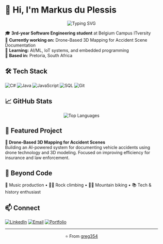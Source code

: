 # 👋 Hi, I'm Markus du Plessis

<div align="center">
  
![Typing SVG](https://readme-typing-svg.herokuapp.com?font=Fira+Code&pause=1000&color=2196F3&center=true&vCenter=true&width=435&lines=Software+Engineering+Student)

</div>

🎓 **3rd-year Software Engineering student** at Belgium Campus ITversity  
🔭 **Currently working on:** Drone-Based 3D Mapping for Accident Scene Documentation  
🌱 **Learning:** AI/ML, IoT systems, and embedded programming  
📍 **Based in:** Pretoria, South Africa

## 🛠️ Tech Stack

![C#](https://img.shields.io/badge/-C%23-239120?logo=c-sharp&logoColor=white&style=flat-square)
![Java](https://img.shields.io/badge/-Java-007396?logo=java&logoColor=white&style=flat-square)
![JavaScript](https://img.shields.io/badge/-JavaScript-F7DF1E?logo=javascript&logoColor=black&style=flat-square)
![SQL](https://img.shields.io/badge/-SQL-4479A1?logo=postgresql&logoColor=white&style=flat-square)
![Git](https://img.shields.io/badge/-Git-F05032?logo=git&logoColor=white&style=flat-square)

## 📈 GitHub Stats

<div align="center">

![Top Languages](https://github-readme-stats.vercel.app/api/top-langs/?username=greg354&layout=compact&theme=tokyonight&hide_border=true)

</div>

## 🚀 Featured Project

**🚁 Drone-Based 3D Mapping for Accident Scenes**  
Building an AI-powered system for documenting vehicle accidents using drone technology and 3D modeling. Focused on improving efficiency for insurance and law enforcement.

## 🎯 Beyond Code
🎵 Music production • 🧗‍♂️ Rock climbing • 🚵‍♂️ Mountain biking • 📚 Tech & history enthusiast

## 📫 Connect

[![LinkedIn](https://img.shields.io/badge/-LinkedIn-0077B5?logo=linkedin&logoColor=white&style=flat-square)](https://www.linkedin.com/in/markus-du-plessis-423875372)
[![Email](https://img.shields.io/badge/-Email-D14836?logo=gmail&logoColor=white&style=flat-square)](mailto:markusdup1101@gmail.com)
[![Portfolio](https://img.shields.io/badge/-Portfolio-000000?logo=github&logoColor=white&style=flat-square)](https://greg354.github.io/CVWebsite/)

---
<div align="center">⭐️ From <a href="https://github.com/greg354">greg354</a></div>
